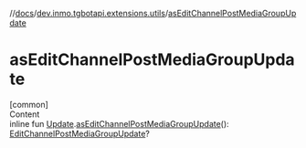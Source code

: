 //[docs](../../index.md)/[dev.inmo.tgbotapi.extensions.utils](index.md)/[asEditChannelPostMediaGroupUpdate](as-edit-channel-post-media-group-update.md)



# asEditChannelPostMediaGroupUpdate  
[common]  
Content  
inline fun [Update](../dev.inmo.tgbotapi.types.update.abstracts/-update/index.md).[asEditChannelPostMediaGroupUpdate](as-edit-channel-post-media-group-update.md)(): [EditChannelPostMediaGroupUpdate](../dev.inmo.tgbotapi.types.update.MediaGroupUpdates/-edit-channel-post-media-group-update/index.md)?  



